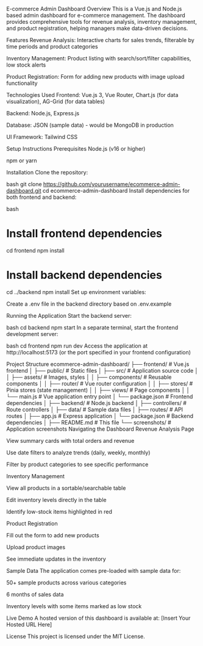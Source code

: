 E-commerce Admin Dashboard
Overview
This is a Vue.js and Node.js based admin dashboard for e-commerce management. The dashboard provides comprehensive tools for revenue analysis, inventory management, and product registration, helping managers make data-driven decisions.

Features
Revenue Analysis: Interactive charts for sales trends, filterable by time periods and product categories

Inventory Management: Product listing with search/sort/filter capabilities, low stock alerts

Product Registration: Form for adding new products with image upload functionality

Technologies Used
Frontend: Vue.js 3, Vue Router, Chart.js (for data visualization), AG-Grid (for data tables)

Backend: Node.js, Express.js

Database: JSON (sample data) - would be MongoDB in production

UI Framework: Tailwind CSS

Setup Instructions
Prerequisites
Node.js (v16 or higher)

npm or yarn

Installation
Clone the repository:

bash
git clone https://github.com/yourusername/ecommerce-admin-dashboard.git
cd ecommerce-admin-dashboard
Install dependencies for both frontend and backend:

bash
# Install frontend dependencies
cd frontend
npm install

# Install backend dependencies
cd ../backend
npm install
Set up environment variables:

Create a .env file in the backend directory based on .env.example

Running the Application
Start the backend server:

bash
cd backend
npm start
In a separate terminal, start the frontend development server:

bash
cd frontend
npm run dev
Access the application at http://localhost:5173 (or the port specified in your frontend configuration)

Project Structure
ecommerce-admin-dashboard/
├── frontend/               # Vue.js frontend
│   ├── public/            # Static files
│   ├── src/               # Application source code
│   │   ├── assets/        # Images, styles
│   │   ├── components/    # Reusable components
│   │   ├── router/        # Vue router configuration
│   │   ├── stores/        # Pinia stores (state management)
│   │   ├── views/         # Page components
│   │   └── main.js        # Vue application entry point
│   └── package.json       # Frontend dependencies
│
├── backend/               # Node.js backend
│   ├── controllers/       # Route controllers
│   ├── data/             # Sample data files
│   ├── routes/           # API routes
│   ├── app.js            # Express application
│   └── package.json      # Backend dependencies
│
├── README.md             # This file
└── screenshots/          # Application screenshots
Navigating the Dashboard
Revenue Analysis Page

View summary cards with total orders and revenue

Use date filters to analyze trends (daily, weekly, monthly)

Filter by product categories to see specific performance

Inventory Management

View all products in a sortable/searchable table

Edit inventory levels directly in the table

Identify low-stock items highlighted in red

Product Registration

Fill out the form to add new products

Upload product images

See immediate updates in the inventory

Sample Data
The application comes pre-loaded with sample data for:

50+ sample products across various categories

6 months of sales data

Inventory levels with some items marked as low stock

Live Demo
A hosted version of this dashboard is available at: [Insert Your Hosted URL Here]

License
This project is licensed under the MIT License.

